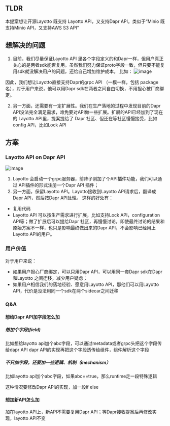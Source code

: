 ## TLDR
本提案想让开源Layotto 既支持 Layotto API，又支持Dapr API。类似于“Minio 既支持Minio API，又支持AWS S3 API”

## 想解决的问题
1. 目前，我们尽量保证Layotto API 里各个字段定义的和Dapr一样，但用户真正关心的是两者sdk能否复用。虽然我们努力保证proto字段一致，但只要不能复用sdk就没解决用户的问题，还给自己增加维护成本。
   比如：
   ![image](https://user-images.githubusercontent.com/26001097/145837477-00fc5cd8-32eb-4ce9-bbfb-6e590172fce8.png)

因此，我们想让Layotto直接支持Dapr的grpc API （一模一样，包括 package名），对于用户来说，他可以用Dapr sdk在两者之间自由切换，不用担心被厂商绑定。

2. 另一方面，还需要有一定扩展性。我们在生产落地的过程中发现目前的Dapr API没法完全满足需求，难免要对API做一些扩展。扩展的API已经加到了现在的 Layotto API里，提案提给了 Dapr 社区、但还在等社区慢慢接受，比如config API，比如Lock API

## 方案
### Layotto API on Dapr API
![image](https://user-images.githubusercontent.com/26001097/145838604-e3a0caad-9473-4092-a2c6-0cc46c972790.png)
1. Layotto 会启动一个grpc服务器，前阵子刚加了个API插件功能，我们可以通过 API插件的形式注册一个Dapr API 插件；
2. 另一方面，保留Layotto API。Layotto接收到Layotto API请求后，翻译成Dapr API，然后按Dapr API处理。
   这样的好处有：
- 复用代码
- Layotto API 可以按生产需求进行扩展，比如支持Lock API，configuration API等；做了扩展后可以提给Dapr 社区，再慢慢讨论，即使最终讨论的结果和原始方案不一样，也只是影响最终做出来的Dapr API，不会影响已经用上Layotto API的用户。

### 用户价值
对于用户来说：

- 如果用户担心厂商绑定，可以只用Dapr API，可以用同一套Dapr sdk在Dapr 和Layotto 之间迁移，减少用户疑虑；
- 如果用户相信我们的落地经验、愿意用Layotto API，那他们可以用Layotto API，代价是没法用同一个sdk在两个sidecar之间迁移

### Q&A
#### 想给Dapr API加字段怎么加
##### 想加个字段(field)
比如想给layotto api加个abc字段，可以通过metadata或者grpc头把这个字段传给dapr API
dapr API的实现再把这个字段透传给组件，组件解析这个字段

##### 不只加字段，还要加一些逻辑、机制（mechanism）
比如layotto api加个abc字段，如果abc==true，那么runtime走一段特殊逻辑

这种情况要修改Dapr API的实现，加一段if else

#### 想加新API怎么加
加在layotto API上，新API不需要复用Dapr API；等Dapr接收提案后再修改实现，layotto API不变
